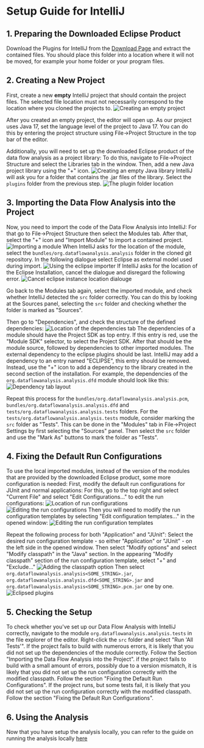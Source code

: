 # Setup Guide for IntelliJ
## 1. Preparing the Downloaded Eclipse Product
Download the Plugins for IntelliJ from the [Download Page](/download/) and extract the contained files.
You should place this folder into a location where it will not be moved, for example your home folder or your program files. 

## 2. Creating a New Project
First, create a new **empty** IntelliJ project that should contain the project files. 
The selected file location must not necessarily correspond to the location where you cloned the projects to.
![Creating an empty project](/img/setup/intellij-empty-project.png)

After you created an empty project, the editor will open up.
As our project uses Java 17, set the language level of the project to Java 17.
You can do this by entering the project structure using File->Project Structure in the top bar of the editor.

Additionally, you will need to set up the downloaded Eclipse product of the data flow analysis as a project library:
To do this, navigate to File->Project Structure and select the Libraries tab in the window.
Then, add a new Java project library using the "+" icon.
<img src="/img/setup/intellij-create-library.png" alt="Creating an empty Java library"/>
IntelliJ will ask you for a folder that contains the .jar files of the library.
Select the `plugins` folder from the previous step.
<img src="/img/setup/intellij-plugins-location.png" alt="The plugin folder location"/>

## 3. Importing the Data Flow Analysis into the Project 
Now, you need to import the code of the Data Flow Analysis into IntelliJ: 
For that go to File->Project Structure then select the Modules tab. 
After that, select the "+" icon and "Import Module" to import a contained project. 
<img src="/img/setup/intellij-import-module.png" alt="Importing a module"/>
When IntelliJ asks for the location of the module, select the `bundles/org.dataflowanalysis.analysis` folder in the cloned git repository. 
In the following dialogue select Eclipse as external model used during import.
<img src="/img/setup/intellij-import-eclipse.png" alt="Using the eclipse importer"/>
If IntelliJ asks for the location of the Eclipse Installation, cancel the dialogue and disregard the following error. 
<img src="/img/setup/intellij-import-cancel.png" alt="Cancel eclipse instance location dialouge"/>

Go back to the Modules tab again, select the imported module, and check whether IntelliJ detected the `src` folder correctly. 
You can do this by looking at the Sources panel, selecting the `src` folder and checking whether the folder is marked as "Sources".

Then go to "Dependencies", and check the structure of the defined dependencies:
<img src="/img/setup/intellij-dependencies-tab.png" alt="Location of the dependencies tab"/>
The dependencies of a module should have the Project SDK as top entry. 
If this entry is red, use the "Module SDK" selector, to select the Project SDK.
After that should be the module source, followed by dependencies to other imported modules.
The external dependency to the eclipse plugins should be last.
IntelliJ may add a dependency to an entry named "ECLIPSE", this entry should be removed.
Instead, use the "+" icon to add a dependency to the library created in the second section of the installation.
For example, the dependencies of the `org.dataflowanalysis.analysis.dfd` module should look like this:
<img src="/img/setup/intellij-dependency-structure.png" alt="Dependency tab layout"/>

Repeat this process for the `bundles/org.dataflowanalysis.analysis.pcm`, `bundles/org.dataflowanalysis.analysis.dfd` and `tests/org.dataflowanalysis.analysis.tests` folders.
For the `tests/org.dataflowanalysis.analysis.tests` module, consider marking the `src` folder as "Tests".
This can be done in the "Modules" tab in File->Project Settings by first selecting the "Sources" panel.
Then select the `src` folder and use the "Mark As" buttons to mark the folder as "Tests".

## 4. Fixing the Default Run Configurations
To use the local imported modules, instead of the version of the modules that are provided by the downloaded Eclipse product, some more configuration is needed: 
First, modify the default run configurations for JUnit and normal applications:
For this, go to the top right and select "Current File" and select "Edit Configurations..." to edit the run configurations:
<img src="/img/setup/intellij-run-configurations-location.png" alt="Location of run configurations"/>
<img src="/img/setup/intellij-run-configurations.png" alt="Editing the run configurations"/>
Then you will need to modify the run configuration templates by selecting "Edit configuration templates..." in the opened window:
<img src="/img/setup/intellij-edit-run-templates.png" alt="Editing the run configuration templates"/>

Repeat the following process for both "Application" and "JUnit":
Select the desired run configuration template - so either "Application" or "JUnit" - on the left side in the opened window.
Then select "Modify options" and select "Modify classpath" in the "Java" section. 
In the appearing "Modify classpath" section of the run configuration template, select "+" and "Exclude..."
<img src="/img/setup/intellij-exclude-classpath.png" alt="Adding the classpath option"/>
Then select `org.dataflowanalysis.analysis<SOME_STRING>.jar`, `org.dataflowanalysis.analysis.dfd<SOME_STRING>.jar` and `org.dataflowanalysis.analysis<SOME_STRING>.pcm.jar` one by one.
<img src="/img/setup/intellij-excluded-plugins.png" alt="Eclipsed plugins"/>

## 5. Checking the Setup 
To check whether you've set up our Data Flow Analysis with IntelliJ correctly, navigate to the module `org.dataflowanalysis.analysis.tests` in the file explorer of the editor.
Right-click the `src` folder and select "Run 'All Tests'".
If the project fails to build with numerous errors, it is likely that you did not set up the dependencies of the module correctly. Follow the Section "Importing the Data Flow Analysis into the Project".
if the project fails to build with a small amount of errors, possibly due to a version mismatch, it is likely that you did not set up the run configuration correctly with the modified classpath. Follow the section "Fixing the Default Run Configurations".
If the project runs, but some tests fail, it is likely that you did not set up the run configuration correctly with the modified classpath. Follow the section "Fixing the Default Run Configurations".

## 6. Using the Analysis 
Now that you have setup the analysis locally, you can refer to the guide on running the analysis locally [here](/wiki/development/running-locally)

